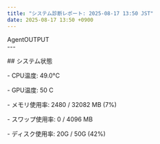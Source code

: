 ```yaml
---
title: "システム診断レポート: 2025-08-17 13:50 JST"
date: 2025-08-17 13:50 +0900
---
```

AgentOUTPUT  
\---

\## システム状態

\- CPU温度: 49.0°C

\- GPU温度: 50 C

\- メモリ使用率: 2480 / 32082 MB (7%)

\- スワップ使用率: 0 / 4096 MB

\- ディスク使用率: 20G / 50G (42%)
